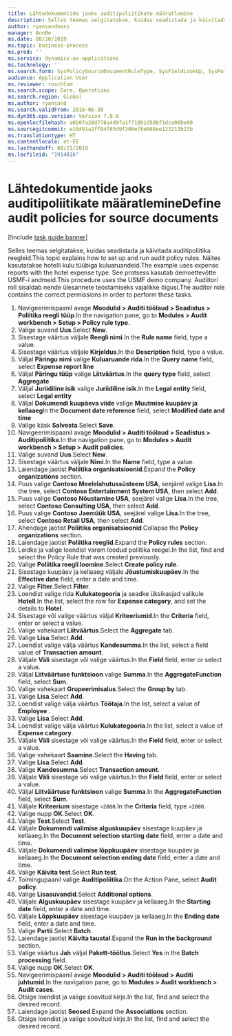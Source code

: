 ```yaml
---
title: Lähtedokumentide jaoks auditipoliitikate määratlemine
description: Selles teemas selgitatakse, kuidas seadistada ja käivitada auditipoliitika reegleid.
author: ryansandness
manager: AnnBe
ms.date: 08/20/2019
ms.topic: business-process
ms.prod: ''
ms.service: dynamics-ax-applications
ms.technology: ''
ms.search.form: SysPolicySourceDocumentRuleType, SysFieldLookUp, SysPolicyListPage, SysPolicy, AuditPolicyRule, SysQueryForm, SysQueryFieldLookUp, AuditPolicyDateSelection, AuditPolicyAdditionalOption, BatchJob, CaseDetail
audience: Application User
ms.reviewer: roschlom
ms.search.scope: Core, Operations
ms.search.region: Global
ms.author: ryansand
ms.search.validFrom: 2016-06-30
ms.dyn365.ops.version: Version 7.0.0
ms.openlocfilehash: a6b0fa28d778a4d9fa1f718b1d50bf1dce00be00
ms.sourcegitcommit: e10491a2ff04f65d9f306ef6e068ee123213b23b
ms.translationtype: HT
ms.contentlocale: et-EE
ms.lasthandoff: 08/21/2019
ms.locfileid: "1914816"
---
```

# <a name="define-audit-policies-for-source-documents"></a><span data-ttu-id="3160a-103">Lähtedokumentide jaoks auditipoliitikate määratlemine</span><span class="sxs-lookup"><span data-stu-id="3160a-103">Define audit policies for source documents</span></span>

[!include [task guide banner](../../includes/task-guide-banner.md)]

<span data-ttu-id="3160a-104">Selles teemas selgitatakse, kuidas seadistada ja käivitada auditipoliitika reegleid.</span><span class="sxs-lookup"><span data-stu-id="3160a-104">This topic explains how to set up and run audit policy rules.</span></span> <span data-ttu-id="3160a-105">Näites kasutatakse hotelli kulu tüübiga kuluaruandeid.</span><span class="sxs-lookup"><span data-stu-id="3160a-105">The example uses expense reports with the hotel expense type.</span></span> <span data-ttu-id="3160a-106">See protsess kasutab demoettevõtte USMF-i andmeid.</span><span class="sxs-lookup"><span data-stu-id="3160a-106">This procedure uses the USMF demo company.</span></span> <span data-ttu-id="3160a-107">Audiitori roll sisaldab nende ülesannete teostamiseks vajalikke õigusi.</span><span class="sxs-lookup"><span data-stu-id="3160a-107">The auditor role contains the correct permissions in order to perform these tasks.</span></span>

1. <span data-ttu-id="3160a-108">Navigeerimispaanil avage **Moodulid > Auditi töölaud > Seadistus > Poliitika reegli tüüp**.</span><span class="sxs-lookup"><span data-stu-id="3160a-108">In the navigation pane, go to **Modules > Audit workbench > Setup > Policy rule type**.</span></span>
2. <span data-ttu-id="3160a-109">Valige suvand **Uus**.</span><span class="sxs-lookup"><span data-stu-id="3160a-109">Select **New**.</span></span>
3. <span data-ttu-id="3160a-110">Sisestage väärtus väljale **Reegli nimi**.</span><span class="sxs-lookup"><span data-stu-id="3160a-110">In the **Rule name** field, type a value.</span></span>
4. <span data-ttu-id="3160a-111">Sisestage väärtus väljale **Kirjeldus**.</span><span class="sxs-lookup"><span data-stu-id="3160a-111">In the **Description** field, type a value.</span></span>
5. <span data-ttu-id="3160a-112">Väljal **Päringu nimi** valige **Kuluaruande rida**.</span><span class="sxs-lookup"><span data-stu-id="3160a-112">In the **Query name** field, select **Expense report line**</span></span>
6. <span data-ttu-id="3160a-113">Väljal **Päringu tüüp** valige **Liitväärtus**.</span><span class="sxs-lookup"><span data-stu-id="3160a-113">In the **query type** field, select **Aggregate**</span></span>
7. <span data-ttu-id="3160a-114">Väljal **Juriidiline isik** valige **Juriidiline isik**.</span><span class="sxs-lookup"><span data-stu-id="3160a-114">In the **Legal entity** field, select **Legal entity**</span></span>
8. <span data-ttu-id="3160a-115">Väljal **Dokumendi kuupäeva viide** valige **Muutmise kuupäev ja kellaaeg**</span><span class="sxs-lookup"><span data-stu-id="3160a-115">In the **Document date reference** field, select **Modified date and time**</span></span>
9. <span data-ttu-id="3160a-116">Valige käsk **Salvesta**.</span><span class="sxs-lookup"><span data-stu-id="3160a-116">Select **Save**.</span></span>
10. <span data-ttu-id="3160a-117">Navigeerimispaanil avage **Moodulid > Auditi töölaud > Seadistus > Auditipoliitika**.</span><span class="sxs-lookup"><span data-stu-id="3160a-117">In the navigation pane, go to **Modules > Audit workbench > Setup > Audit policies**.</span></span>
11. <span data-ttu-id="3160a-118">Valige suvand **Uus**.</span><span class="sxs-lookup"><span data-stu-id="3160a-118">Select **New**.</span></span>
12. <span data-ttu-id="3160a-119">Sisestage väärtus väljale **Nimi**.</span><span class="sxs-lookup"><span data-stu-id="3160a-119">In the **Name** field, type a value.</span></span>
13. <span data-ttu-id="3160a-120">Laiendage jaotist **Poliitika organisatsioonid**.</span><span class="sxs-lookup"><span data-stu-id="3160a-120">Expand the **Policy organizations** section.</span></span>
14. <span data-ttu-id="3160a-121">Puus valige **Contoso Meelelahutussüsteem USA**, seejärel valige **Lisa**.</span><span class="sxs-lookup"><span data-stu-id="3160a-121">In the tree, select **Contoso Entertainment System USA**, then select **Add**.</span></span>
15. <span data-ttu-id="3160a-122">Puus valige **Contoso Nõustamine USA**, seejärel valige **Lisa**.</span><span class="sxs-lookup"><span data-stu-id="3160a-122">In the tree, select **Contoso Consulting USA**, then select **Add**.</span></span>
16. <span data-ttu-id="3160a-123">Puus valige **Contoso Jaemüük USA**, seejärel valige **Lisa**.</span><span class="sxs-lookup"><span data-stu-id="3160a-123">In the tree, select **Contoso Retail USA**, then select **Add**.</span></span>
17. <span data-ttu-id="3160a-124">Ahendage jaotist **Poliitika organisatsioonid**.</span><span class="sxs-lookup"><span data-stu-id="3160a-124">Collapse the **Policy organizations** section.</span></span>
18. <span data-ttu-id="3160a-125">Laiendage jaotist **Poliitika reeglid**.</span><span class="sxs-lookup"><span data-stu-id="3160a-125">Expand the **Policy rules** section.</span></span>
19. <span data-ttu-id="3160a-126">Leidke ja valige loendist varem loodud poliitika reegel.</span><span class="sxs-lookup"><span data-stu-id="3160a-126">In the list, find and select the Policy Rule that was created previously.</span></span>
20. <span data-ttu-id="3160a-127">Valige **Poliitika reegli loomine**.</span><span class="sxs-lookup"><span data-stu-id="3160a-127">Select **Create policy rule**.</span></span>
21. <span data-ttu-id="3160a-128">Sisestage kuupäev ja kellaaeg väljale **Jõustumiskuupäev**.</span><span class="sxs-lookup"><span data-stu-id="3160a-128">In the **Effective date** field, enter a date and time.</span></span>
22. <span data-ttu-id="3160a-129">Valige **Filter**.</span><span class="sxs-lookup"><span data-stu-id="3160a-129">Select **Filter**.</span></span>
23. <span data-ttu-id="3160a-130">Loendist valige rida **Kulukategooria** ja seadke üksikasjad valikule **Hotell**.</span><span class="sxs-lookup"><span data-stu-id="3160a-130">In the list, select the row for **Expense category**, and set the details to **Hotel**.</span></span>
24. <span data-ttu-id="3160a-131">Sisestage või valige väärtus väljal **Kriteeriumid**.</span><span class="sxs-lookup"><span data-stu-id="3160a-131">In the **Criteria** field, enter or select a value.</span></span>
25. <span data-ttu-id="3160a-132">Valige vahekaart **Liitväärtus**.</span><span class="sxs-lookup"><span data-stu-id="3160a-132">Select the **Aggregate** tab.</span></span>
26. <span data-ttu-id="3160a-133">Valige **Lisa**.</span><span class="sxs-lookup"><span data-stu-id="3160a-133">Select **Add**.</span></span>
27. <span data-ttu-id="3160a-134">Loendist valige välja väärtus **Kandesumma**.</span><span class="sxs-lookup"><span data-stu-id="3160a-134">In the list, select a field value of **Transaction amount**.</span></span>
28. <span data-ttu-id="3160a-135">Väljale **Väli** sisestage või valige väärtus.</span><span class="sxs-lookup"><span data-stu-id="3160a-135">In the **Field** field, enter or select a value.</span></span>
29. <span data-ttu-id="3160a-136">Väljal **Liitväärtuse funktsioon** valige **Summa**.</span><span class="sxs-lookup"><span data-stu-id="3160a-136">In the **AggregateFunction** field, select **Sum**.</span></span>
30. <span data-ttu-id="3160a-137">Valige vahekaart **Grupeerimisalus**.</span><span class="sxs-lookup"><span data-stu-id="3160a-137">Select the **Group by** tab.</span></span>
31. <span data-ttu-id="3160a-138">Valige **Lisa**.</span><span class="sxs-lookup"><span data-stu-id="3160a-138">Select **Add**.</span></span>
32. <span data-ttu-id="3160a-139">Loendist valige välja väärtus **Töötaja**.</span><span class="sxs-lookup"><span data-stu-id="3160a-139">In the list, select a value of **Employee** .</span></span>
33. <span data-ttu-id="3160a-140">Valige **Lisa**.</span><span class="sxs-lookup"><span data-stu-id="3160a-140">Select **Add**.</span></span>
34. <span data-ttu-id="3160a-141">Loendist valige välja väärtus **Kulukategooria**.</span><span class="sxs-lookup"><span data-stu-id="3160a-141">In the list, select a value of **Expense category**.</span></span>
35. <span data-ttu-id="3160a-142">Väljale **Väli** sisestage või valige väärtus.</span><span class="sxs-lookup"><span data-stu-id="3160a-142">In the **Field** field, enter or select a value.</span></span>
36. <span data-ttu-id="3160a-143">Valige vahekaart **Saamine**.</span><span class="sxs-lookup"><span data-stu-id="3160a-143">Select the **Having** tab.</span></span>
37. <span data-ttu-id="3160a-144">Valige **Lisa**.</span><span class="sxs-lookup"><span data-stu-id="3160a-144">Select **Add**.</span></span>
38. <span data-ttu-id="3160a-145">Valige **Kandesumma**.</span><span class="sxs-lookup"><span data-stu-id="3160a-145">Select **Transaction amount**.</span></span>
39. <span data-ttu-id="3160a-146">Väljale **Väli** sisestage või valige väärtus.</span><span class="sxs-lookup"><span data-stu-id="3160a-146">In the **Field** field, enter or select a value.</span></span>
40. <span data-ttu-id="3160a-147">Väljal **Liitväärtuse funktsioon** valige **Summa**.</span><span class="sxs-lookup"><span data-stu-id="3160a-147">In the **AggregateFunction** field, select **Sum**.</span></span>
41. <span data-ttu-id="3160a-148">Väljale **Kriteerium** sisestage `>2000`.</span><span class="sxs-lookup"><span data-stu-id="3160a-148">In the **Criteria** field, type `>2000`.</span></span>
42. <span data-ttu-id="3160a-149">Valige nupp **OK**.</span><span class="sxs-lookup"><span data-stu-id="3160a-149">Select **OK**.</span></span>
43. <span data-ttu-id="3160a-150">Valige **Test**.</span><span class="sxs-lookup"><span data-stu-id="3160a-150">Select **Test**.</span></span>
44. <span data-ttu-id="3160a-151">Väljale **Dokumendi valimise alguskuupäev** sisestage kuupäev ja kellaaeg.</span><span class="sxs-lookup"><span data-stu-id="3160a-151">In the **Document selection starting date** field, enter a date and time.</span></span>
45. <span data-ttu-id="3160a-152">Väljale **Dokumendi valimise lõppkuupäev** sisestage kuupäev ja kellaaeg.</span><span class="sxs-lookup"><span data-stu-id="3160a-152">In the **Document selection ending date** field, enter a date and time.</span></span>
46. <span data-ttu-id="3160a-153">Valige **Käivita test**.</span><span class="sxs-lookup"><span data-stu-id="3160a-153">Select **Run test**.</span></span>
47. <span data-ttu-id="3160a-154">Toimingupaanil valige **Auditipoliitika**.</span><span class="sxs-lookup"><span data-stu-id="3160a-154">On the Action Pane, select **Audit policy**.</span></span>
48. <span data-ttu-id="3160a-155">Valige **Lisasuvandid**.</span><span class="sxs-lookup"><span data-stu-id="3160a-155">Select **Additional options**.</span></span>
49. <span data-ttu-id="3160a-156">Väljale **Alguskuupäev** sisestage kuupäev ja kellaaeg.</span><span class="sxs-lookup"><span data-stu-id="3160a-156">In the **Starting date** field, enter a date and time.</span></span>
50. <span data-ttu-id="3160a-157">Väljale **Lõppkuupäev** sisestage kuupäev ja kellaaeg.</span><span class="sxs-lookup"><span data-stu-id="3160a-157">In the **Ending date** field, enter a date and time.</span></span>
51. <span data-ttu-id="3160a-158">Valige **Partii**.</span><span class="sxs-lookup"><span data-stu-id="3160a-158">Select **Batch**.</span></span>
52. <span data-ttu-id="3160a-159">Laiendage jaotist **Käivita taustal**.</span><span class="sxs-lookup"><span data-stu-id="3160a-159">Expand the **Run in the background** section.</span></span>
53. <span data-ttu-id="3160a-160">Valige väärtus **Jah** väljal **Pakett-töötlus**.</span><span class="sxs-lookup"><span data-stu-id="3160a-160">Select **Yes** in the **Batch processing** field.</span></span>
54. <span data-ttu-id="3160a-161">Valige nupp **OK**.</span><span class="sxs-lookup"><span data-stu-id="3160a-161">Select **OK**.</span></span>
55. <span data-ttu-id="3160a-162">Navigeerimispaanil avage **Moodulid > Auditi töölaud > Auditi juhtumid**.</span><span class="sxs-lookup"><span data-stu-id="3160a-162">In the navigation pane, go to **Modules > Audit workbench > Audit cases**.</span></span>
56. <span data-ttu-id="3160a-163">Otsige loendist ja valige soovitud kirje.</span><span class="sxs-lookup"><span data-stu-id="3160a-163">In the list, find and select the desired record.</span></span>
57. <span data-ttu-id="3160a-164">Laiendage jaotist **Seosed**.</span><span class="sxs-lookup"><span data-stu-id="3160a-164">Expand the **Associations** section.</span></span>
58. <span data-ttu-id="3160a-165">Otsige loendist ja valige soovitud kirje.</span><span class="sxs-lookup"><span data-stu-id="3160a-165">In the list, find and select the desired record.</span></span>

